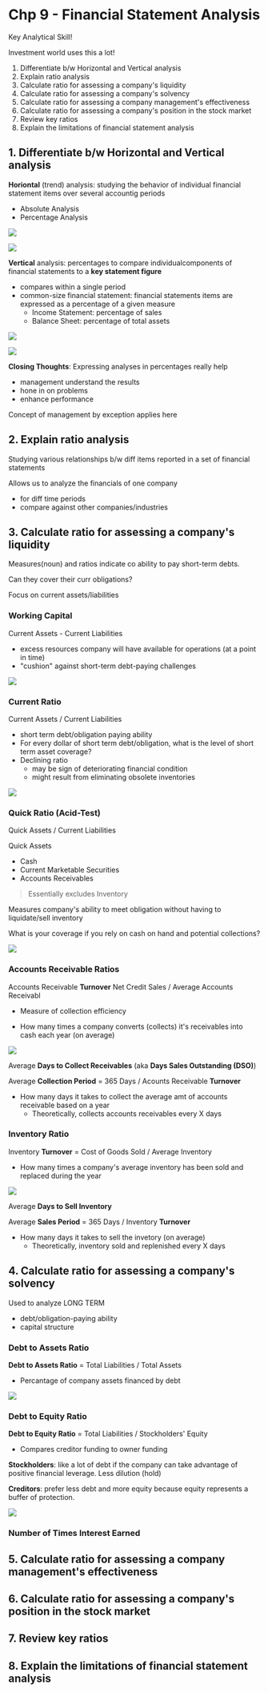 # Chp 9 - Financial Statement Analysis

Key Analytical Skill!

Investment world uses this a lot!

1. Differentiate b/w Horizontal and Vertical analysis
2. Explain ratio analysis
3. Calculate ratio for assessing a company's liquidity
4. Calculate ratio for assessing a company's solvency
5. Calculate ratio for assessing a company management's effectiveness
6. Calculate ratio for assessing a company's position in the stock market
7. Review key ratios
8. Explain the limitations of financial statement analysis

## 1. Differentiate b/w Horizontal and Vertical analysis

**Horiontal** (trend) analysis: studying the behavior of individual financial statement items over several accountig periods
- Absolute Analysis
- Percentage Analysis

![](images/2023-05-09-11-49-46.png)

![](images/2023-05-09-11-50-44.png)

**Vertical** analysis: percentages to compare individualcomponents of financial statements to a **key statement figure**
- compares within a single period
- common-size financial statement: financial statements items are expressed as a percentage of a given measure
  - Income Statement: percentage of sales
  - Balance Sheet: percentage of total assets

![](images/2023-05-09-11-54-30.png)

![](images/2023-05-09-11-57-21.png)


**Closing Thoughts**: Expressing analyses in percentages really help 
- management understand the results
- hone in on problems
- enhance performance

Concept of management by exception applies here

## 2. Explain ratio analysis

Studying various relationships b/w diff items reported in a set of financial statements

Allows us to analyze the financials of one company
- for diff time periods 
- compare against other companies/industries

## 3. Calculate ratio for assessing a company's liquidity

Measures(noun) and ratios indicate co ability to pay short-term debts.

Can they cover their curr obligations?

Focus on current assets/liabilities

### Working Capital

Current Assets - Current Liabilities 
- excess resources company will have available for operations (at a point in time)
- "cushion" against short-term debt-paying challenges

![](images/2023-05-09-12-08-59.png)

### Current Ratio

Current Assets / Current Liabilities
- short term debt/obligation paying ability
- For every dollar of short term debt/obligation, what is the level of short term asset coverage?
- Declining ratio 
  - may be sign of deteriorating financial condition
  - might result from eliminating obsolete inventories

![](images/2023-05-09-12-09-17.png)

### Quick Ratio (Acid-Test)

Quick Assets / Current Liabilities

Quick Assets
- Cash
- Current Marketable Securities
- Accounts Receivables

> Essentially excludes Inventory

Measures company's ability to meet obligation without having to liquidate/sell inventory

What is your coverage if you rely on cash on hand and potential collections?

![](images/2023-05-09-12-09-31.png)

### Accounts Receivable Ratios

Accounts Receivable **Turnover** Net Credit Sales / Average Accounts Receivabl

- Measure of collection efficiency

- How many times a company converts (collects) it's receivables into cash each year (on average)

![](images/2023-05-09-12-10-25.png)

Average **Days to Collect Receivables** (aka **Days Sales Outstanding (DSO)**)

Average **Collection Period** = 365 Days / Acounts Receivable **Turnover**

- How many days it takes to collect the average amt of accounts receivable based on a year
  - Theoretically, collects accounts receivables every X days

### Inventory Ratio

Inventory **Turnover** = Cost of Goods Sold / Average Inventory

- How many times a company's average inventory has been sold and replaced during the year

![](images/2023-05-09-12-14-45.png)

Average **Days to Sell Inventory**

Average **Sales Period** = 365 Days / Inventory **Turnover**

- How many days it takes to sell the invetory (on average)
  - Theoretically, inventory sold and replenished every X days

## 4. Calculate ratio for assessing a company's solvency

Used to analyze LONG TERM 
- debt/obligation-paying ability
- capital structure

### Debt to Assets Ratio

**Debt to Assets Ratio** = Total Liabilities / Total Assets

- Percantage of company assets financed by debt

![](images/2023-05-09-12-18-14.png)

### Debt to Equity Ratio

**Debt to Equity Ratio** = Total Liabilities / Stockholders' Equity

- Compares creditor funding to owner funding

**Stockholders**: like a lot of debt if the company can take advantage of positive financial leverage. Less dilution (hold)

**Creditors**: prefer less debt and more equity because equity represents a buffer of protection.

![](images/2023-05-09-12-19-52.png)

### Number of Times Interest Earned

## 5. Calculate ratio for assessing a company management's effectiveness
## 6. Calculate ratio for assessing a company's position in the stock market
## 7. Review key ratios
## 8. Explain the limitations of financial statement analysis